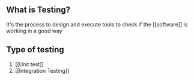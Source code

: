## What is Testing?

It's the process to design and execute tools to check if the [[software]] is working in a good way

## Type of testing

1. [[Unit test]]
2. [[Integration Testing]]
